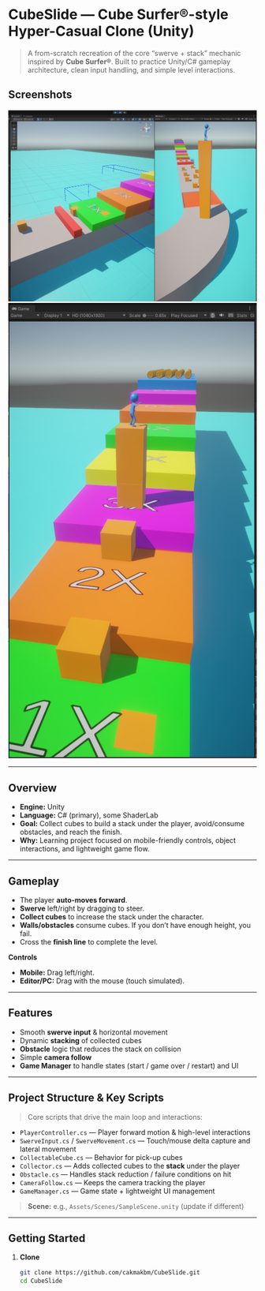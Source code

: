 # CubeSlide — Cube Surfer®-style Hyper-Casual Clone (Unity)

> A from-scratch recreation of the core “swerve + stack” mechanic inspired by **Cube Surfer®**. Built to practice Unity/C# gameplay architecture, clean input handling, and simple level interactions.  

## Screenshots

![Gameplay 1](cube1.png)
![Gameplay 2](cube2.png)

---

## Overview

- **Engine:** Unity  
- **Language:** C# (primary), some ShaderLab  
- **Goal:** Collect cubes to build a stack under the player, avoid/consume obstacles, and reach the finish.  
- **Why:** Learning project focused on mobile-friendly controls, object interactions, and lightweight game flow. 

---

## Gameplay

- The player **auto-moves forward**.
- **Swerve** left/right by dragging to steer.
- **Collect cubes** to increase the stack under the character.
- **Walls/obstacles** consume cubes. If you don’t have enough height, you fail.
- Cross the **finish line** to complete the level.

**Controls**
- **Mobile:** Drag left/right.
- **Editor/PC:** Drag with the mouse (touch simulated).

---

## Features

- Smooth **swerve input** & horizontal movement
- Dynamic **stacking** of collected cubes
- **Obstacle** logic that reduces the stack on collision
- Simple **camera follow**
- **Game Manager** to handle states (start / game over / restart) and UI

---

## Project Structure & Key Scripts

> Core scripts that drive the main loop and interactions:

- `PlayerController.cs` — Player forward motion & high-level interactions
- `SwerveInput.cs` / `SwerveMovement.cs` — Touch/mouse delta capture and lateral movement
- `CollectableCube.cs` — Behavior for pick-up cubes
- `Collector.cs` — Adds collected cubes to the **stack** under the player
- `Obstacle.cs` — Handles stack reduction / failure conditions on hit
- `CameraFollow.cs` — Keeps the camera tracking the player
- `GameManager.cs` — Game state + lightweight UI management

> **Scene:** e.g., `Assets/Scenes/SampleScene.unity` (update if different)

---

## Getting Started

1. **Clone**
   ```bash
   git clone https://github.com/cakmakbm/CubeSlide.git
   cd CubeSlide
